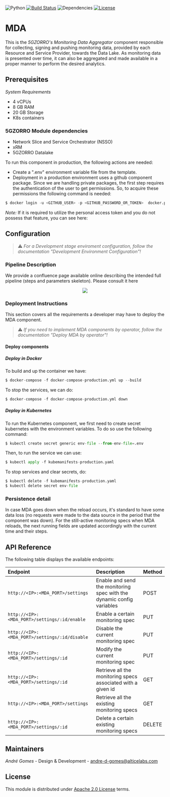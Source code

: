 ![Python](https://img.shields.io/badge/python-v3.6+-blue.svg)
[![Build Status](https://travis-ci.org/anfederico/Clairvoyant.svg?branch=master)](https://travis-ci.org/anfederico/Clairvoyant)
![Dependencies](https://img.shields.io/badge/dependencies-up%20to%20date-brightgreen.svg)
[![License](https://img.shields.io/badge/license-Apache-blue.svg)](https://opensource.org/licenses/Apache-2.0)

# MDA
This is the _5GZORRO's Monitoring Data Aggregator_ component responsible for collecting, signing and pushing monitoring data, provided by each Resource and Service Provider, towards the Data Lake. As monitoring data is presented over time, it can also be aggregated and made available in a proper manner to perform the desired analytics.

## Prerequisites
*System Requirements*
* 4 vCPUs
* 8 GB RAM
* 20 GB Storage
* K8s containers

### 5GZORRO Module dependencies
- Network Slice and Service Orchestrator (NSSO)
- xRM
- 5GZORRO Datalake

To run this component in production, the following actions are needed:
* Create a ".env" environment variable file from the template.
* Deployment in a production environment uses a github component package. Since we are handling private packages, the first step requires the authentication of the user to get permissions. So, to acquire these permissions the following command is needed:

```python
$ docker login -u <GITHUB_USER> -p <GITHUB_PASSWORD_OR_TOKEN>  docker.pkg.github.com
```

*Note:* If it is required to utilize the personal access token and you do not possess that feature, you can see here:

## Configuration

> :warning: *For a Development stage enviroment configuration, follow the documentation "Development Environment Configuration"!*

### Pipeline Description

We provide a confluence page available online describing the intended full pipeline (steps and parameters skeleton). Please consult it here

<p align="center">
  <img src="https://user-images.githubusercontent.com/32877599/113858543-c07bdc80-979b-11eb-8b52-60dbaf963d63.png" />
</p>

### Deployment Instructions
This section covers all the requirements a developer may have to deploy the MDA component.
> :warning: *If you need to implement MDA components by operator, follow the documentation "Deploy MDA by operator"!*

#### Deploy components
 
##### Deploy in Docker
To build and up the container we have:

```python
$ docker-compose -f docker-compose-production.yml up --build
```

To stop the services, we can do:

```python
$ docker-compose -f docker-compose-production.yml down
```


##### Deploy in Kubernetes
To run the Kubernetes component, we first need to create secret kubernetes with the environment variables. To do so use the following command:

```python
$ kubectl create secret generic env-file --from-env-file=.env
```

Then, to run the service we can use:

```python
$ kubectl apply -f kubemanifests-production.yaml
```

To stop services and clear secrets, do:

```python
$ kubectl delete -f kubemanifests-production.yaml
$ kubectl delete secret env-file
```


### Persistence detail

In case MDA goes down when the reload occurs, it's standard to have some data loss (no requests were made to the data source in the period that the component was down). For the still-active monitoring specs when MDA reloads, the next running fields are updated accordingly with the current time and their steps.

## API Reference
The following table displays the available endpoints:

**Endpoint**|**Description**|**Method**
|:----|:----|:----
`http://<IP>:<MDA_PORT>/settings`|Enable and send the monitoring spec with the dynamic config variables|POST
`http://<IP>:<MDA_PORT>/settings/:id/enable`|Enable a certain monitoring spec|PUT
`http://<IP>:<MDA_PORT>/settings/:id/disable`|Disable the current monitoring spec|PUT
`http://<IP>:<MDA_PORT>/settings/:id`|Modify the current monitoring spec|PUT
`http://<IP>:<MDA_PORT>/settings/:id`|Retrieve all the monitoring specs associated with a given id|GET
`http://<IP>:<MDA_PORT>/settings`|Retrieve all the existing monitoring specs|GET
`http://<IP>:<MDA_PORT>/settings/:id`|Delete a certain existing monitoring specs|DELETE

## Maintainers
*André Gomes* - Design & Development - andre-d-gomes@alticelabs.com

## License
This module is distributed under [Apache 2.0 License](LICENSE) terms.
